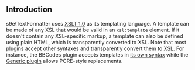 ## Introduction

s9e\TextFormatter uses [XSLT 1.0](http://www.w3.org/TR/xslt) as its templating language. A template can be made of any XSL that would be valid in an `xsl:template` element. If it doesn't contain any XSL-specific markup, a template can also be defined using plain HTML, which is transparently converted to XSL. Note that most plugins accept other syntaxes and transparently convert them to XSL. For instance, the BBCodes plugin accepts templates in [its own syntax](https://github.com/s9e/TextFormatter/blob/master/docs/BBCodeMonkey.md) while the [Generic plugin](https://github.com/s9e/TextFormatter/tree/master/src/s9e/TextFormatter/Plugins/Generic) allows PCRE-style replacements.
